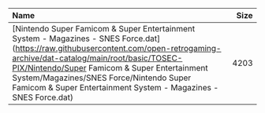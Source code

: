 |Name|Size|
|:---|---:|
|[Nintendo Super Famicom & Super Entertainment System - Magazines - SNES Force.dat](https://raw.githubusercontent.com/open-retrogaming-archive/dat-catalog/main/root/basic/TOSEC-PIX/Nintendo/Super Famicom & Super Entertainment System/Magazines/SNES Force/Nintendo Super Famicom & Super Entertainment System - Magazines - SNES Force.dat)|4203|
